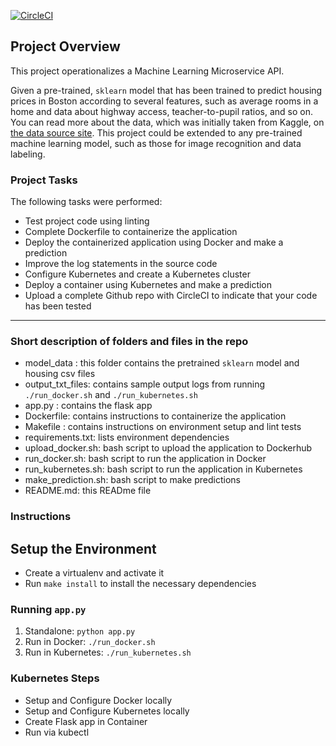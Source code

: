 [![CircleCI](https://circleci.com/gh/Babawale/udacity-devops-ml-api-project.svg?style=svg)](https://circleci.com/gh/Babawale/udacity-devops-ml-api-project)

## Project Overview

This project operationalizes a Machine Learning Microservice API. 

Given a pre-trained, `sklearn` model that has been trained to predict housing prices in Boston according to several features, such as average rooms in a home and data about highway access, teacher-to-pupil ratios, and so on. You can read more about the data, which was initially taken from Kaggle, on [the data source site](https://www.kaggle.com/c/boston-housing). This project could be extended to any pre-trained machine learning model, such as those for image recognition and data labeling.

### Project Tasks

The following tasks were performed:
* Test project code using linting
* Complete Dockerfile to containerize the application
* Deploy the containerized application using Docker and make a prediction
* Improve the log statements in the source code
* Configure Kubernetes and create a Kubernetes cluster
* Deploy a container using Kubernetes and make a prediction
* Upload a complete Github repo with CircleCI to indicate that your code has been tested


---
### Short description of folders and files in the repo

* model_data : this folder contains the pretrained `sklearn` model and housing csv files
* output_txt_files: contains sample output logs from running `./run_docker.sh` and `./run_kubernetes.sh`
* app.py : contains the flask app
* Dockerfile: contains instructions to containerize the application
* Makefile : contains instructions on environment setup and lint tests
* requirements.txt: lists environment dependencies
* upload_docker.sh: bash script to upload the application to Dockerhub
* run_docker.sh: bash script to run the application in Docker
* run_kubernetes.sh: bash script to run the application in Kubernetes
* make_prediction.sh: bash script to make predictions
* README.md: this READme file

### Instructions
## Setup the Environment

* Create a virtualenv and activate it
* Run `make install` to install the necessary dependencies

### Running `app.py`

1. Standalone:  `python app.py`
2. Run in Docker:  `./run_docker.sh`
3. Run in Kubernetes:  `./run_kubernetes.sh`

### Kubernetes Steps

* Setup and Configure Docker locally
* Setup and Configure Kubernetes locally
* Create Flask app in Container
* Run via kubectl
